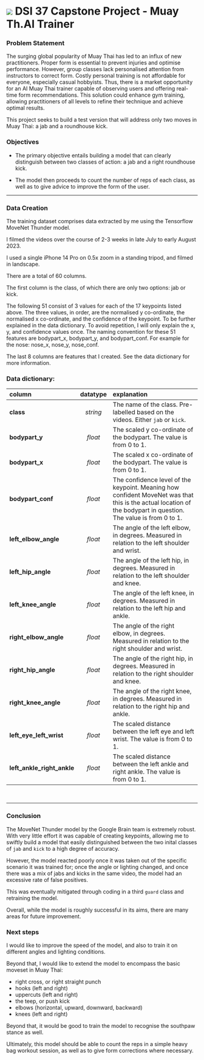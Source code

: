 # ![](https://ga-dash.s3.amazonaws.com/production/assets/logo-9f88ae6c9c3871690e33280fcf557f33.png) DSI 37 Capstone Project - Muay Th.AI Trainer

### Problem Statement

The surging global popularity of Muay Thai has led to an influx of new practitioners. Proper form is essential to prevent injuries and optimise performance. However, group classes lack personalised attention from instructors to correct form. Costly personal training is not affordable for everyone, especially casual hobbyists. Thus, there is a market opportunity for an AI Muay Thai trainer capable of observing users and offering real-time form recommendations. This solution could enhance gym training, allowing practitioners of all levels to refine their technique and achieve optimal results.

This project seeks to build a test version that will address only two moves in Muay Thai: a jab and a roundhouse kick.

### Objectives

* The primary objective entails building a model that can clearly distinguish between two classes of action: a jab and a right roundhouse kick.

* The model then proceeds to count the number of reps of each class, as well as to give advice to improve the form of the user.



---

### Data Creation

The training dataset comprises data extracted by me using the Tensorflow MoveNet Thunder model. 

I filmed the videos over the course of 2-3 weeks in late July to early August 2023. 

I used a single iPhone 14 Pro on 0.5x zoom in a standing tripod, and filmed in landscape.

There are a total of 60 columns. 

The first column is the class, of which there are only two options: jab or kick. 

The following 51 consist of 3 values for each of the 17 keypoints listed above. The three values, in order, are the normalised y co-ordinate, the normalised x co-ordinate, and the confidence of the keypoint. To be further explained in the data dictionary. To avoid repetition, I will only explain the x, y, and confidence values once. The naming convention for these 51 features are bodypart_x, bodypart_y, and bodypart_conf. For example for the nose: nose_x, nose_y, nose_conf. 

The last 8 columns are features that I created. See the data dictionary for more information.

### Data dictionary:

|column| datatype|explanation|
|:-|:-:|:-|
|**class**|*string*| The name of the class. Pre-labelled based on the videos. Either `jab` or `kick`.|
|**bodypart_y**|*float*| The scaled y co-ordinate of the bodypart. The value is from 0 to 1.|
|**bodypart_x**|*float*| The scaled x co-ordinate of the bodypart. The value is from 0 to 1.|
|**bodypart_conf**|*float*| The confidence level of the keypoint. Meaning how confident MoveNet was that this is the actual location of the bodypart in question. The value is from 0 to 1.|
|**left_elbow_angle**|*float*| The angle of the left elbow, in degrees. Measured in relation to the left shoulder and wrist.|
|**left_hip_angle**|*float*| The angle of the left hip, in degrees. Measured in relation to the left shoulder and knee.|
|**left_knee_angle**|*float*| The angle of the left knee, in degrees. Measured in relation to the left hip and ankle.|
|**right_elbow_angle**|*float*| The angle of the right elbow, in degrees. Measured in relation to the right shoulder and wrist.|
|**right_hip_angle**|*float*| The angle of the right hip, in degrees. Measured in relation to the right shoulder and knee.|
|**right_knee_angle**|*float*| The angle of the right knee, in degrees. Measured in relation to the right hip and ankle.|
|**left_eye_left_wrist**|*float*| The scaled distance between the left eye and left wrist. The value is from 0 to 1.|
|**left_ankle_right_ankle**|*float*| The scaled distance between the left ankle and right ankle. The value is from 0 to 1.|

<br>


---

### Conclusion

The MoveNet Thunder model by the Google Brain team is extremely robust. With very little effort it was capable of creating keypoints, allowing me to swiftly build a model that easily distinguished between the two inital classes of `jab` and `kick` to a high degree of accuracy.

However, the model reacted poorly once it was taken out of the specific scenario it was trained for; once the angle or lighting changed, and once there was a mix of jabs and kicks in the same video, the model had an excessive rate of false positives. 

This was eventually mitigated through coding in a third `guard` class and retraining the model.

Overall, while the model is roughly successful in its aims, there are many areas for future improvement.

### Next steps

I would like to improve the speed of the model, and also to train it on different angles and lighting conditions. 

Beyond that, I would like to extend the model to encompass the basic moveset in Muay Thai:

- right cross, or right straight punch
- hooks (left and right)
- uppercuts (left and right)
- the teep, or push kick
- elbows (horizontal, upward, downward, backward)
- knees (left and right)

Beyond that, it would be good to train the model to recognise the southpaw stance as well. 

Ultimately, this model should be able to count the reps in a simple heavy bag workout session, as well as to give form corrections where necessary. 





